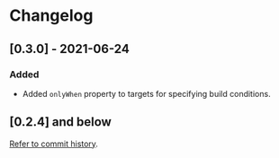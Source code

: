 # Changelog

## [0.3.0] - 2021-06-24

### Added

- Added `onlyWhen` property to targets for specifying build conditions.

## [0.2.4] and below

[Refer to commit history](https://github.com/stylemistake/juke-build/commits/master).
